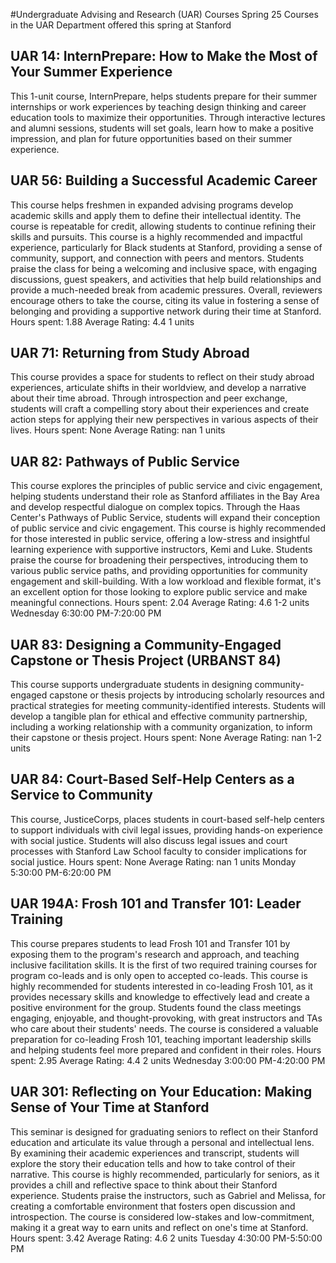 #Undergraduate Advising and Research (UAR) Courses Spring 25
Courses in the UAR Department offered this spring at Stanford
## UAR 14: InternPrepare: How to Make the Most of Your Summer Experience
This 1-unit course, InternPrepare, helps students prepare for their summer internships or work experiences by teaching design thinking and career education tools to maximize their opportunities. Through interactive lectures and alumni sessions, students will set goals, learn how to make a positive impression, and plan for future opportunities based on their summer experience.
## UAR 56: Building a Successful Academic Career
This course helps freshmen in expanded advising programs develop academic skills and apply them to define their intellectual identity. The course is repeatable for credit, allowing students to continue refining their skills and pursuits.
This course is a highly recommended and impactful experience, particularly for Black students at Stanford, providing a sense of community, support, and connection with peers and mentors. Students praise the class for being a welcoming and inclusive space, with engaging discussions, guest speakers, and activities that help build relationships and provide a much-needed break from academic pressures. Overall, reviewers encourage others to take the course, citing its value in fostering a sense of belonging and providing a supportive network during their time at Stanford.
Hours spent: 1.88
Average Rating: 4.4
1 units
## UAR 71: Returning from Study Abroad
This course provides a space for students to reflect on their study abroad experiences, articulate shifts in their worldview, and develop a narrative about their time abroad. Through introspection and peer exchange, students will craft a compelling story about their experiences and create action steps for applying their new perspectives in various aspects of their lives.
Hours spent: None
Average Rating: nan
1 units
## UAR 82: Pathways of Public Service
This course explores the principles of public service and civic engagement, helping students understand their role as Stanford affiliates in the Bay Area and develop respectful dialogue on complex topics. Through the Haas Center's Pathways of Public Service, students will expand their conception of public service and civic engagement.
This course is highly recommended for those interested in public service, offering a low-stress and insightful learning experience with supportive instructors, Kemi and Luke. Students praise the course for broadening their perspectives, introducing them to various public service paths, and providing opportunities for community engagement and skill-building. With a low workload and flexible format, it's an excellent option for those looking to explore public service and make meaningful connections.
Hours spent: 2.04
Average Rating: 4.6
1-2 units
Wednesday 6:30:00 PM-7:20:00 PM
## UAR 83: Designing a Community-Engaged Capstone or Thesis Project (URBANST 84)
This course supports undergraduate students in designing community-engaged capstone or thesis projects by introducing scholarly resources and practical strategies for meeting community-identified interests. Students will develop a tangible plan for ethical and effective community partnership, including a working relationship with a community organization, to inform their capstone or thesis project.
Hours spent: None
Average Rating: nan
1-2 units
## UAR 84: Court-Based Self-Help Centers as a Service to Community
This course, JusticeCorps, places students in court-based self-help centers to support individuals with civil legal issues, providing hands-on experience with social justice. Students will also discuss legal issues and court processes with Stanford Law School faculty to consider implications for social justice.
Hours spent: None
Average Rating: nan
1 units
Monday 5:30:00 PM-6:20:00 PM
## UAR 194A: Frosh 101 and Transfer 101: Leader Training
This course prepares students to lead Frosh 101 and Transfer 101 by exposing them to the program's research and approach, and teaching inclusive facilitation skills. It is the first of two required training courses for program co-leads and is only open to accepted co-leads.
This course is highly recommended for students interested in co-leading Frosh 101, as it provides necessary skills and knowledge to effectively lead and create a positive environment for the group. Students found the class meetings engaging, enjoyable, and thought-provoking, with great instructors and TAs who care about their students' needs. The course is considered a valuable preparation for co-leading Frosh 101, teaching important leadership skills and helping students feel more prepared and confident in their roles.
Hours spent: 2.95
Average Rating: 4.4
2 units
Wednesday 3:00:00 PM-4:20:00 PM
## UAR 301: Reflecting on Your Education: Making Sense of Your Time at Stanford
This seminar is designed for graduating seniors to reflect on their Stanford education and articulate its value through a personal and intellectual lens. By examining their academic experiences and transcript, students will explore the story their education tells and how to take control of their narrative.
This course is highly recommended, particularly for seniors, as it provides a chill and reflective space to think about their Stanford experience. Students praise the instructors, such as Gabriel and Melissa, for creating a comfortable environment that fosters open discussion and introspection. The course is considered low-stakes and low-commitment, making it a great way to earn units and reflect on one's time at Stanford.
Hours spent: 3.42
Average Rating: 4.6
2 units
Tuesday 4:30:00 PM-5:50:00 PM